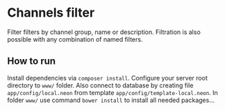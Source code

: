 # Channels filter

Filter filters by channel group, name or description. Filtration is also
possible with any combination of named filters.

## How to run
Install dependencies via `composer install`. Configure your server root directory to `www/` folder. 
Also connect to database by creating file `app/config/local.neon` from template `app/config/template-local.neon`.
In folder `www/` use command `bower install` to install all needed packages...
